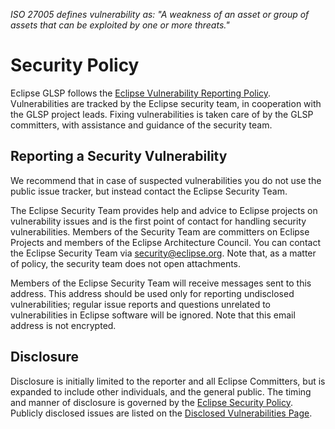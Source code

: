 <!--- https://www.eclipse.org/security/ --->

_ISO 27005 defines vulnerability as:
"A weakness of an asset or group of assets that can be exploited by one or more threats."_

# Security Policy

Eclipse GLSP follows the [Eclipse Vulnerability Reporting Policy](https://www.eclipse.org/security/policy.php). Vulnerabilities are tracked by the Eclipse security team, in cooperation with the GLSP project leads. Fixing vulnerabilities is taken care of by the GLSP committers, with assistance and guidance of the security team.

## Reporting a Security Vulnerability

We recommend that in case of suspected vulnerabilities you do not use the public issue tracker, but instead contact the Eclipse Security Team.

The Eclipse Security Team provides help and advice to Eclipse projects on vulnerability issues and is the first point of contact for handling security vulnerabilities.
Members of the Security Team are committers on Eclipse Projects and members of the Eclipse Architecture Council. You can contact the Eclipse Security Team via [security@eclipse.org](mailto:security@eclipse.org). Note that, as a matter of policy, the security team does not open attachments.

Members of the Eclipse Security Team will receive messages sent to this address.
This address should be used only for reporting undisclosed vulnerabilities; regular issue reports and questions unrelated to vulnerabilities in Eclipse software will be ignored.
Note that this email address is not encrypted.

## Disclosure

Disclosure is initially limited to the reporter and all Eclipse Committers, but is expanded to include other individuals, and the general public.
The timing and manner of disclosure is governed by the [Eclipse Security Policy](https://www.eclipse.org/security/policy.php).
Publicly disclosed issues are listed on the [Disclosed Vulnerabilities Page](https://www.eclipse.org/security/known.php).
